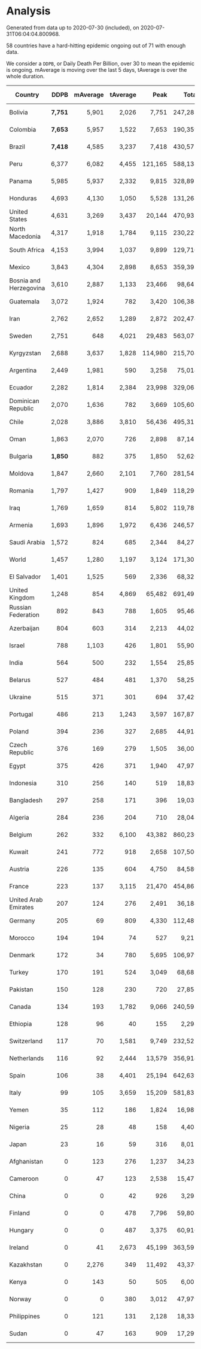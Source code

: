 
# Analysis

Generated from data up to 2020-07-30 (included), on 2020-07-31T06:04:04.800968.

58 countries have a hard-hitting epidemic ongoing out of 71 with enough data.

We consider a `DDPB`, or Daily Death Per Billion, over 30 to mean the epidemic is ongoing.
mAverage is moving over the last 5 days, tAverage is over the whole duration.


| Country | DDPB | mAverage | tAverage | Peak | Total | Start | Peak Date | End | Duration |  Status |
|---------|-----:|---------:|---------:|-----:|------:|-------|-----------|-----|----------|---------|
| Bolivia | **7,751** | 5,901 | 2,026 | 7,751 | 247,283 | 2020-03-30 | 2020-07-30 | None | 122 days | ongoing |
| Colombia | **7,653** | 5,957 | 1,522 | 7,653 | 190,359 | 2020-03-27 | 2020-07-30 | None | 125 days | ongoing |
| Brazil | **7,418** | 4,585 | 3,237 | 7,418 | 430,572 | 2020-03-19 | 2020-07-30 | None | 133 days | ongoing |
| Peru | 6,377 | 6,082 | 4,455 | 121,165 | 588,138 | 2020-03-20 | 2020-07-23 | None | 132 days | ongoing |
| Panama | 5,985 | 5,937 | 2,332 | 9,815 | 328,897 | 2020-03-11 | 2020-07-25 | None | 141 days | ongoing |
| Honduras | 4,693 | 4,130 | 1,050 | 5,528 | 131,268 | 2020-03-27 | 2020-07-22 | None | 125 days | ongoing |
| United States | 4,631 | 3,269 | 3,437 | 20,144 | 470,932 | 2020-03-15 | 2020-04-16 | None | 137 days | ongoing |
| North Macedonia | 4,317 | 1,918 | 1,784 | 9,115 | 230,229 | 2020-03-23 | 2020-07-02 | None | 129 days | ongoing |
| South Africa | 4,153 | 3,994 | 1,037 | 9,899 | 129,716 | 2020-03-27 | 2020-07-23 | None | 125 days | ongoing |
| Mexico | 3,843 | 4,304 | 2,898 | 8,653 | 359,393 | 2020-03-28 | 2020-06-04 | None | 124 days | ongoing |
| Bosnia and Herzegovina | 3,610 | 2,887 | 1,133 | 23,466 | 98,642 | 2020-05-04 | 2020-05-04 | None | 87 days | ongoing |
| Guatemala | 3,072 | 1,924 | 782 | 3,420 | 106,384 | 2020-03-16 | 2020-07-24 | None | 136 days | ongoing |
| Iran | 2,762 | 2,652 | 1,289 | 2,872 | 202,474 | 2020-02-24 | 2020-07-28 | None | 157 days | ongoing |
| Sweden | 2,751 | 648 | 4,021 | 29,483 | 563,079 | 2020-03-12 | 2020-04-16 | None | 140 days | ongoing |
| Kyrgyzstan | 2,688 | 3,637 | 1,828 | 114,980 | 215,704 | 2020-04-03 | 2020-07-19 | None | 118 days | ongoing |
| Argentina | 2,449 | 1,981 | 590 | 3,258 | 75,014 | 2020-03-25 | 2020-07-25 | None | 127 days | ongoing |
| Ecuador | 2,282 | 1,814 | 2,384 | 23,998 | 329,068 | 2020-03-14 | 2020-05-11 | None | 138 days | ongoing |
| Dominican Republic | 2,070 | 1,636 | 782 | 3,669 | 105,608 | 2020-03-17 | 2020-07-19 | None | 135 days | ongoing |
| Chile | 2,028 | 3,886 | 3,810 | 56,436 | 495,312 | 2020-03-22 | 2020-07-18 | None | 130 days | ongoing |
| Oman | 1,863 | 2,070 | 726 | 2,898 | 87,147 | 2020-04-01 | 2020-07-14 | None | 120 days | ongoing |
| Bulgaria | **1,850** | 882 | 375 | 1,850 | 52,620 | 2020-03-12 | 2020-06-06 | None | 140 days | ongoing |
| Moldova | 1,847 | 2,660 | 2,101 | 7,760 | 281,541 | 2020-03-18 | 2020-06-14 | None | 134 days | ongoing |
| Romania | 1,797 | 1,427 | 909 | 1,849 | 118,296 | 2020-03-22 | 2020-04-10 | None | 130 days | ongoing |
| Iraq | 1,769 | 1,659 | 814 | 5,802 | 119,789 | 2020-03-05 | 2020-06-27 | None | 147 days | ongoing |
| Armenia | 1,693 | 1,896 | 1,972 | 6,436 | 246,572 | 2020-03-27 | 2020-06-02 | None | 125 days | ongoing |
| Saudi Arabia | 1,572 | 824 | 685 | 2,344 | 84,275 | 2020-03-29 | 2020-06-14 | None | 123 days | ongoing |
| World | 1,457 | 1,280 | 1,197 | 3,124 | 171,307 | 2020-03-09 | 2020-07-23 | None | 143 days | ongoing |
| El Salvador | 1,401 | 1,525 | 569 | 2,336 | 68,322 | 2020-04-01 | 2020-07-18 | None | 120 days | ongoing |
| United Kingdom | 1,248 | 854 | 4,869 | 65,482 | 691,493 | 2020-03-10 | 2020-04-30 | None | 142 days | ongoing |
| Russian Federation | 892 | 843 | 788 | 1,605 | 95,464 | 2020-03-31 | 2020-05-29 | None | 121 days | ongoing |
| Azerbaijan | 804 | 603 | 314 | 2,213 | 44,025 | 2020-03-12 | 2020-07-22 | None | 140 days | ongoing |
| Israel | 788 | 1,103 | 426 | 1,801 | 55,903 | 2020-03-21 | 2020-07-26 | None | 131 days | ongoing |
| India | 564 | 500 | 232 | 1,554 | 25,851 | 2020-04-10 | 2020-06-17 | None | 111 days | ongoing |
| Belarus | 527 | 484 | 481 | 1,370 | 58,258 | 2020-03-31 | 2020-06-19 | None | 121 days | ongoing |
| Ukraine | 515 | 371 | 301 | 694 | 37,429 | 2020-03-28 | 2020-06-17 | None | 124 days | ongoing |
| Portugal | 486 | 213 | 1,243 | 3,597 | 167,875 | 2020-03-17 | 2020-04-03 | None | 135 days | ongoing |
| Poland | 394 | 236 | 327 | 2,685 | 44,918 | 2020-03-15 | 2020-06-20 | None | 137 days | ongoing |
| Czech Republic | 376 | 169 | 279 | 1,505 | 36,003 | 2020-03-23 | 2020-04-15 | None | 129 days | ongoing |
| Egypt | 375 | 426 | 371 | 1,940 | 47,972 | 2020-03-23 | 2020-06-17 | None | 129 days | ongoing |
| Indonesia | 310 | 256 | 140 | 519 | 18,830 | 2020-03-18 | 2020-07-22 | None | 134 days | ongoing |
| Bangladesh | 297 | 258 | 171 | 396 | 19,039 | 2020-04-10 | 2020-06-30 | None | 111 days | ongoing |
| Algeria | 284 | 236 | 204 | 710 | 28,048 | 2020-03-15 | 2020-04-10 | None | 137 days | ongoing |
| Belgium | 262 | 332 | 6,100 | 43,382 | 860,230 | 2020-03-11 | 2020-04-10 | None | 141 days | ongoing |
| Kuwait | 241 | 772 | 918 | 2,658 | 107,506 | 2020-04-04 | 2020-05-16 | None | 117 days | ongoing |
| Austria | 226 | 135 | 604 | 4,750 | 84,580 | 2020-03-12 | 2020-04-23 | None | 140 days | ongoing |
| France | 223 | 137 | 3,115 | 21,470 | 454,863 | 2020-03-06 | 2020-04-16 | None | 146 days | ongoing |
| United Arab Emirates | 207 | 124 | 276 | 2,491 | 36,184 | 2020-03-21 | 2020-05-10 | None | 131 days | ongoing |
| Germany | 205 | 69 | 809 | 4,330 | 112,489 | 2020-03-13 | 2020-04-15 | None | 139 days | ongoing |
| Morocco | 194 | 194 | 74 | 527 | 9,215 | 2020-03-28 | 2020-04-05 | None | 124 days | ongoing |
| Denmark | 172 | 34 | 780 | 5,695 | 106,979 | 2020-03-15 | 2020-04-02 | None | 137 days | ongoing |
| Turkey | 170 | 191 | 524 | 3,049 | 68,682 | 2020-03-21 | 2020-04-17 | None | 131 days | ongoing |
| Pakistan | 150 | 128 | 230 | 720 | 27,858 | 2020-03-31 | 2020-06-20 | None | 121 days | ongoing |
| Canada | 134 | 193 | 1,782 | 9,066 | 240,598 | 2020-03-17 | 2020-05-06 | None | 135 days | ongoing |
| Ethiopia | 128 | 96 | 40 | 155 | 2,298 | 2020-06-03 | 2020-07-09 | None | 57 days | ongoing |
| Switzerland | 117 | 70 | 1,581 | 9,749 | 232,525 | 2020-03-05 | 2020-04-15 | None | 147 days | ongoing |
| Netherlands | 116 | 92 | 2,444 | 13,579 | 356,914 | 2020-03-06 | 2020-04-07 | None | 146 days | ongoing |
| Spain | 106 | 38 | 4,401 | 25,194 | 642,639 | 2020-03-06 | 2020-06-20 | None | 146 days | ongoing |
| Italy | 99 | 105 | 3,659 | 15,209 | 581,831 | 2020-02-22 | 2020-03-28 | None | 159 days | ongoing |
| Yemen | 35 | 112 | 186 | 1,824 | 16,989 | 2020-04-30 | 2020-07-13 | None | 91 days | ongoing |
| Nigeria | 25 | 28 | 48 | 158 | 4,408 | 2020-04-30 | 2020-06-17 | 2020-07-29 | 90 days | finished |
| Japan | 23 | 16 | 59 | 316 | 8,011 | 2020-03-11 | 2020-05-02 | 2020-07-24 | 135 days | finished |
| Afghanistan | 0 | 123 | 276 | 1,237 | 34,238 | 2020-03-25 | 2020-07-15 | 2020-07-27 | 124 days | finished |
| Cameroon | 0 | 47 | 123 | 2,538 | 15,477 | 2020-03-25 | 2020-06-15 | 2020-07-28 | 125 days | finished |
| China | 0 | 0 | 42 | 926 | 3,298 | 2020-01-30 | 2020-04-16 | 2020-04-16 | 77 days | finished |
| Finland | 0 | 0 | 478 | 7,796 | 59,804 | 2020-03-21 | 2020-04-22 | 2020-07-24 | 125 days | finished |
| Hungary | 0 | 0 | 487 | 3,375 | 60,916 | 2020-03-15 | 2020-04-19 | 2020-07-18 | 125 days | finished |
| Ireland | 0 | 41 | 2,673 | 45,199 | 363,591 | 2020-03-12 | 2020-04-25 | 2020-07-26 | 136 days | finished |
| Kazakhstan | 0 | 2,276 | 349 | 11,492 | 43,370 | 2020-03-27 | 2020-07-21 | 2020-07-29 | 124 days | finished |
| Kenya | 0 | 143 | 50 | 505 | 6,007 | 2020-04-02 | 2020-07-29 | 2020-07-29 | 118 days | finished |
| Norway | 0 | 0 | 380 | 3,012 | 47,979 | 2020-03-13 | 2020-04-21 | 2020-07-17 | 126 days | finished |
| Philippines | 0 | 121 | 131 | 2,128 | 18,336 | 2020-03-12 | 2020-07-13 | 2020-07-29 | 139 days | finished |
| Sudan | 0 | 47 | 163 | 909 | 17,299 | 2020-04-14 | 2020-05-30 | 2020-07-29 | 106 days | finished |

